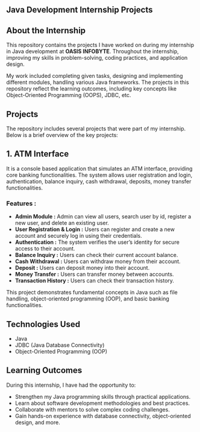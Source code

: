 ## **Java Development Internship Projects**

## **About the Internship**

This repository contains the projects I have worked on during my internship in Java development at **OASIS INFOBYTE**. Throughout the internship, improving my skills in problem-solving, coding practices, and application design. 

My work included completing given tasks, designing and implementing different modules, handling various Java frameworks. The projects in this repository reflect the learning outcomes, including key concepts like Object-Oriented Programming (OOPS), JDBC, etc.

## Projects

The repository includes several projects that were part of my internship. Below is a brief overview of the key projects:

## **1. ATM Interface** ##
It is a console based application that simulates an ATM interface, providing core banking functionalities.
The system allows user registration and login, authentication, balance inquiry, cash withdrawal, deposits, money transfer functionalities.
  ### Features :
  - **Admin Module :** Admin can view all users, search user by id, register a new user, and delete an existing user.
  - **User Registration & Login :** Users can register and create a new account and securely log in using their credentials.
  - **Authentication :** The system verifies the user’s identity for secure access to their account.
  - **Balance Inquiry :** Users can check their current account balance.
  - **Cash Withdrawal :** Users can withdraw money from their account.
  - **Deposit :** Users can deposit money into their account.
  - **Money Transfer :** Users can transfer money between accounts.
  - **Transaction History :** Users can check their transaction history.

This project demonstrates fundamental concepts in Java such as file handling, object-oriented programming (OOP), and basic banking functionalities.

## Technologies Used

- Java
- JDBC (Java Database Connectivity)
- Object-Oriented Programming (OOP)

## Learning Outcomes

During this internship, I have had the opportunity to:

- Strengthen my Java programming skills through practical applications.
- Learn about software development methodologies and best practices.
- Collaborate with mentors to solve complex coding challenges.
- Gain hands-on experience with database connectivity, object-oriented design, and more.
